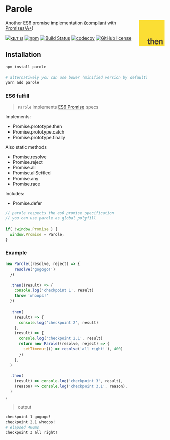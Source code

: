 
# Parole

[<img src="https://raw.githubusercontent.com/promises-aplus/promises-spec/master/logo.svg" alt="Promises/A+ logo" width="82px" height="82px" title="Promises/A+ 1.0 compliant" align="right" />](https://promisesaplus.com/)

<!-- [<img src="https://promisesaplus.com/assets/logo-small.png" alt="Promises/A+ logo" title="Promises/A+ 1.0 compliant" align="right" />](https://promisesaplus.com/) -->

Another ES6 promise implementation ([compliant](https://github.com/promises-aplus/promises-tests) with [Promises/A+](https://github.com/promises-aplus/promises-spec))

[![ᴋɪʟᴛ ᴊs](https://jesus.germade.dev/assets/images/badge-kiltjs.svg)](https://github.com/kiltjs)
[![npm](https://img.shields.io/npm/v/parole.svg)](https://www.npmjs.com/package/parole)
[![Build Status](https://cloud.drone.io/api/badges/kiltjs/parole/status.svg)](https://cloud.drone.io/kiltjs/parole)
[![codecov](https://codecov.io/gh/jgermade/parole/branch/master/graph/badge.svg?token=TA3W7MIMB9)](https://codecov.io/gh/jgermade/parole)
[![GitHub license](https://img.shields.io/badge/license-MIT-blue.svg)](LICENSE)

## Installation
```.sh
npm install parole

# alternatively you can use bower (minified version by default)
yarn add parole
```

### ES6 fulfill

> `Parole` implements [ES6 Promise](https://developer.mozilla.org/en-US/docs/Web/JavaScript/Reference/Global_Objects/Promise) specs

Implements:
- Promise.prototype.then
- Promise.prototype.catch
- Promise.prototype.finally

Also static methods
- Promise.resolve
- Promise.reject
- Promise.all
- Promise.allSettled
- Promise.any
- Promise.race

Includes:
- Promise.defer

``` js
// parole respects the es6 promise specification
// you can use parole as global polyfill

if( !window.Promise ) {
  window.Promise = Parole;
}
```

### Example
``` js
new Parole((resolve, reject) => {
    resolve('gogogo!')
  })

  .then((result) => {
    console.log('checkpoint 1', result)
    throw 'whoops!'
  })

  .then(
    (result) => {
      console.log('checkpoint 2', result)
    },
    (result) => {
      console.log('checkpoint 2.1', result)
      return new Parole((resolve, reject) => {
        setTimeout(() => resolve('all right!'), 400)
      })
    },
  )

  .then(
    (result) => console.log('checkpoint 3', result),
    (reason) => console.log('checkpoint 3.1', reason),
  )
;
```
> output

```.sh
checkpoint 1 gogogo!
checkpoint 2.1 whoops!
# elapsed 400ms
checkpoint 3 all right!
```
